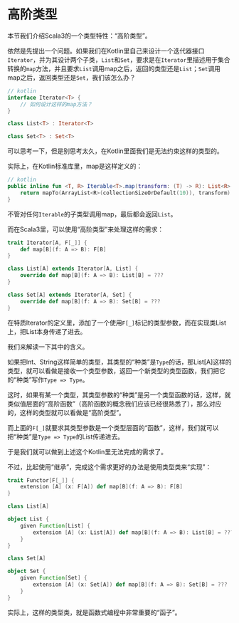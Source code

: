 # 高阶类型

本节我们介绍Scala3的一个类型特性：“高阶类型”。

依然是先提出一个问题。如果我们在Kotlin里自己来设计一个迭代器接口`Iterator`，并为其设计两个子类，`List`和`Set`，要求是在`Iterator`里描述用于集合转换的`map`方法，并且要求`List`调用map之后，返回的类型还是`List`；`Set`调用map之后，返回类型还是`Set`，我们该怎么办？

```kotlin
// kotlin
interface Iterator<T> {
    // 如何设计这样的map方法？
}

class List<T> : Iterator<T>

class Set<T> : Set<T>
```

可以思考一下，但是别思考太久，在Kotlin里面我们是无法约束这样的类型的。

实际上，在Kotlin标准库里，map是这样定义的：

```kotlin
// kotlin
public inline fun <T, R> Iterable<T>.map(transform: (T) -> R): List<R> {
    return mapTo(ArrayList<R>(collectionSizeOrDefault(10)), transform)
}
```

不管对任何`Iterable`的子类型调用map，最后都会返回`List`。

而在Scala3里，可以使用“高阶类型”来处理这样的需求：

```scala
trait Iterator[A, F[_]] {
    def map[B](f: A => B): F[B]
}

class List[A] extends Iterator[A, List] {
    override def map[B](f: A => B): List[B] = ???
}

class Set[A] extends Iterator[A, Set] {
    override def map[B](f: A => B): Set[B] = ???
}
```

在特质Iterator的定义里，添加了一个使用`F[_]`标记的类型参数，而在实现类List上，把List本身传递了进去。

我们来解读一下其中的含义。

如果把Int、String这样简单的类型，其类型的“种类”是`Type`的话，那List[A]这样的类型，就可以看做是接收一个类型参数，返回一个新类型的类型函数，我们把它的“种类”写作`Type => Type`。

这时，如果有某一个类型，其类型参数的“种类”是另一个类型函数的话，这样，就类似值层面的“高阶函数”（高阶函数的概念我们应该已经很熟悉了），那么对应的，这样的类型就可以看做是“高阶类型”。

而上面的`F[_]`就要求其类型参数是一个类型层面的“函数”，这样，我们就可以把“种类”是`Type => Type`的List传递进去。

于是我们就可以做到上述这个Kotlin里无法完成的需求了。

不过，比起使用“继承”，完成这个需求更好的办法是使用类型类来“实现”：

```scala
trait Functor[F[_]] {
    extension [A] (x: F[A]) def map[B](f: A => B): F[B]
}

class List[A]

object List {
    given Function[List] {
        extension [A] (x: List[A]) def map[B](f: A => B): List[B] = ???
    }
}

class Set[A]

object Set {
    given Function[Set] {
        extension [A] (x: Set[A]) def map[B](f: A => B): Set[B] = ???
    }
}
```

实际上，这样的类型类，就是函数式编程中非常重要的“函子”。